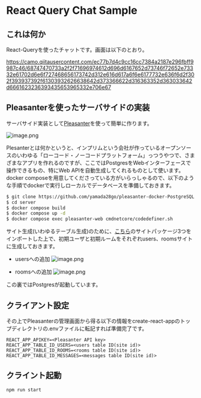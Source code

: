# React Query Chat Sample

## これは何か

React-Queryを使ったチャットです。画面は以下のとおり。

https://camo.qiitausercontent.com/ec77b7d4c9cc16cc7384a2187e296fbff9987c46/68747470733a2f2f71696974612d696d6167652d73746f72652e73332e61702d6e6f727468656173742d312e616d617a6f6e6177732e636f6d2f302f393937392f61303932626638642d373366622d316363352d363033642d6661623236393435653965332e706e67
## Pleasanterを使ったサーバサイドの実装

サーバサイド実装として[Pleasanter](https://github.com/Implem/Implem.Pleasanter)を使って簡単に作ります。

![image.png](https://qiita-image-store.s3.ap-northeast-1.amazonaws.com/0/9979/69d5250c-750d-9ba9-cbca-527db951c0fc.png)

Plesanterとは何かというと、インプリムという会社が作っているオープンソースのいわゆる「ローコード・ノーコードプラットフォーム」っつうやつで、さまざまなアプリを作れるのですが、ここではPostgresをWebインターフェースで操作できるもの、特にWeb APIを自動生成してくれるものとして使います。
docker composeを用意してくださっている方がいらっしゃるので、以下のような手順でdockerで実行しローカルでデータベースを準備しておきます。

```bash
$ git clone https://github.com/yamada28go/pleasanter-docker-PostgreSQL server
$ cd server
$ docker compose build
$ docker compose up -d 
$ docker compose exec pleasanter-web cmdnetcore/codedefiner.sh
```

サイト生成(いわゆるテーブル生成)のために、[こちら](https://github.com/uehaj/react-query-chat/tree/master/schema)のサイトパッケージ3つをインポートした上で、初期ユーザと初期ルームをそれぞれusers、roomsサイトに生成しておきます。

- usersへの追加 ![image.png](https://qiita-image-store.s3.ap-northeast-1.amazonaws.com/0/9979/32eb8907-0788-39aa-5fa1-659c267ed321.png)

- roomsへの追加 ![image.png](https://qiita-image-store.s3.ap-northeast-1.amazonaws.com/0/9979/fa72d2da-f2c7-0258-ae77-ebb24137a23f.png)

この裏ではPostgresが起動しています。

## クライアント設定

その上でPleasanterの管理画面から得る以下の情報をcreate-react-appのトップディレクトリの.envファイルに転記すれば準備完了です。

```env
REACT_APP_APIKEY=<Pleasanter API key>
REACT_APP_TABLE_ID_USERS=<users table ID(site id)>
REACT_APP_TABLE_ID_ROOMS=<rooms table ID(site id)>
REACT_APP_TABLE_ID_MESSAGES=<messages table ID(site id)>
```

## クライント起動

```
npm run start
```